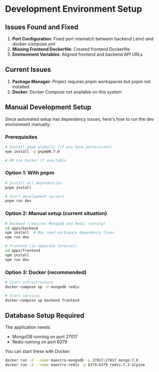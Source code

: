 # Development Environment Setup

## Issues Found and Fixed

1. **Port Configuration**: Fixed port mismatch between backend (.env) and docker-compose.yml
2. **Missing Frontend Dockerfile**: Created frontend Dockerfile
3. **Environment Variables**: Aligned frontend and backend API URLs

## Current Issues

1. **Package Manager**: Project requires pnpm workspaces but pnpm not installed
2. **Docker**: Docker Compose not available on this system

## Manual Development Setup

Since automated setup has dependency issues, here's how to run the dev environment manually:

### Prerequisites
```bash
# Install pnpm globally (if you have permissions)
npm install -g pnpm@8.7.0

# OR use Docker if available
```

### Option 1: With pnpm
```bash
# Install all dependencies
pnpm install

# Start development servers
pnpm run dev
```

### Option 2: Manual setup (current situation)
```bash
# Backend (requires MongoDB and Redis running)
cd apps/backend
npm install  # May need workspace dependency fixes
npm run dev

# Frontend (in separate terminal)
cd apps/frontend  
npm install
npm run dev
```

### Option 3: Docker (recommended)
```bash
# Start infrastructure
docker-compose up -d mongodb redis

# Start services
docker-compose up backend frontend
```

## Database Setup Required

The application needs:
- MongoDB running on port 27017
- Redis running on port 6379

You can start these with Docker:
```bash
docker run -d --name maestro-mongodb -p 27017:27017 mongo:7.0
docker run -d --name maestro-redis -p 6379:6379 redis:7.2-alpine
```